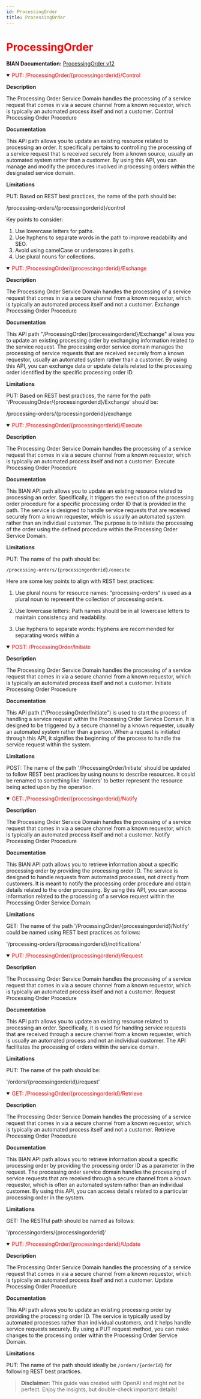 ```yaml
---
id: ProcessingOrder
title: ProcessingOrder
---
```


<h1 style='color:red;'>ProcessingOrder</h1>

**BIAN Documentation:** [ProcessingOrder v12](https://app.swaggerhub.com/apis/BIAN-3/ProcessingOrder/12.0.0)

<details open>
  <summary><span style='color:red;'>PUT: /ProcessingOrder/{processingorderid}/Control</span></summary>

  **Description**

  The Processing Order Service Domain handles the processing of a service request that comes in via a secure channel from a known requestor, which is typically an automated process itself and not a customer. Control Processing Order Procedure

  **Documentation**

  This API path allows you to update an existing resource related to processing an order. It specifically pertains to controlling the processing of a service request that is received securely from a known source, usually an automated system rather than a customer. By using this API, you can manage and modify the procedures involved in processing orders within the designated service domain.

  **Limitations**

  PUT: Based on REST best practices, the name of the path should be:

/processing-orders/{processingorderid}/control

Key points to consider:
1. Use lowercase letters for paths.
2. Use hyphens to separate words in the path to improve readability and SEO.
3. Avoid using camelCase or underscores in paths.
4. Use plural nouns for collections.

</details>

<details open>
  <summary><span style='color:red;'>PUT: /ProcessingOrder/{processingorderid}/Exchange</span></summary>

  **Description**

  The Processing Order Service Domain handles the processing of a service request that comes in via a secure channel from a known requestor, which is typically an automated process itself and not a customer. Exchange Processing Order Procedure

  **Documentation**

  This API path "/ProcessingOrder/{processingorderid}/Exchange" allows you to update an existing processing order by exchanging information related to the service request. The processing order service domain manages the processing of service requests that are received securely from a known requestor, usually an automated system rather than a customer. By using this API, you can exchange data or update details related to the processing order identified by the specific processing order ID.

  **Limitations**

  PUT: Based on REST best practices, the name for the path '/ProcessingOrder/{processingorderid}/Exchange' should be:

/processing-orders/{processingorderid}/exchange

</details>

<details open>
  <summary><span style='color:red;'>PUT: /ProcessingOrder/{processingorderid}/Execute</span></summary>

  **Description**

  The Processing Order Service Domain handles the processing of a service request that comes in via a secure channel from a known requestor, which is typically an automated process itself and not a customer. Execute Processing Order Procedure

  **Documentation**

  This BIAN API path allows you to update an existing resource related to processing an order. Specifically, it triggers the execution of the processing order procedure for a specific processing order ID that is provided in the path. The service is designed to handle service requests that are received securely from a known requester, which is usually an automated system rather than an individual customer. The purpose is to initiate the processing of the order using the defined procedure within the Processing Order Service Domain.

  **Limitations**

  PUT: The name of the path should be:

```
/processing-orders/{processingorderid}/execute
```

Here are some key points to align with REST best practices:

1. Use plural nouns for resource names: "processing-orders" is used as a plural noun to represent the collection of processing orders.

2. Use lowercase letters: Path names should be in all lowercase letters to maintain consistency and readability.

3. Use hyphens to separate words: Hyphens are recommended for separating words within a

</details>

<details open>
  <summary><span style='color:red;'>POST: /ProcessingOrder/Initiate</span></summary>

  **Description**

  The Processing Order Service Domain handles the processing of a service request that comes in via a secure channel from a known requestor, which is typically an automated process itself and not a customer. Initiate Processing Order Procedure

  **Documentation**

  This API path ("/ProcessingOrder/Initiate") is used to start the process of handling a service request within the Processing Order Service Domain. It is designed to be triggered by a secure channel by a known requester, usually an automated system rather than a person. When a request is initiated through this API, it signifies the beginning of the process to handle the service request within the system.

  **Limitations**

  POST: The name of the path '/ProcessingOrder/Initiate' should be updated to follow REST best practices by using nouns to describe resources. It could be renamed to something like '/orders' to better represent the resource being acted upon by the operation.

</details>

<details open>
  <summary><span style='color:red;'>GET: /ProcessingOrder/{processingorderid}/Notify</span></summary>

  **Description**

  The Processing Order Service Domain handles the processing of a service request that comes in via a secure channel from a known requestor, which is typically an automated process itself and not a customer. Notify Processing Order Procedure

  **Documentation**

  This BIAN API path allows you to retrieve information about a specific processing order by providing the processing order ID. The service is designed to handle requests from automated processes, not directly from customers. It is meant to notify the processing order procedure and obtain details related to the order processing. By using this API, you can access information related to the processing of a service request within the Processing Order Service Domain.

  **Limitations**

  GET: The name of the path '/ProcessingOrder/{processingorderid}/Notify' could be named using REST best practices as follows: 

'/processing-orders/{processingorderid}/notifications'

</details>

<details open>
  <summary><span style='color:red;'>PUT: /ProcessingOrder/{processingorderid}/Request</span></summary>

  **Description**

  The Processing Order Service Domain handles the processing of a service request that comes in via a secure channel from a known requestor, which is typically an automated process itself and not a customer. Request Processing Order Procedure

  **Documentation**

  This API path allows you to update an existing resource related to processing an order. Specifically, it is used for handling service requests that are received through a secure channel from a known requester, which is usually an automated process and not an individual customer. The API facilitates the processing of orders within the service domain.

  **Limitations**

  PUT: The name of the path should be:

'/orders/{processingorderid}/request'

</details>

<details open>
  <summary><span style='color:red;'>GET: /ProcessingOrder/{processingorderid}/Retrieve</span></summary>

  **Description**

  The Processing Order Service Domain handles the processing of a service request that comes in via a secure channel from a known requestor, which is typically an automated process itself and not a customer. Retrieve Processing Order Procedure

  **Documentation**

  This BIAN API path allows you to retrieve information about a specific processing order by providing the processing order ID as a parameter in the request. The processing order service domain handles the processing of service requests that are received through a secure channel from a known requestor, which is often an automated system rather than an individual customer. By using this API, you can access details related to a particular processing order in the system.

  **Limitations**

  GET: The RESTful path should be named as follows: 

'/processingorders/{processingorderid}'

</details>

<details open>
  <summary><span style='color:red;'>PUT: /ProcessingOrder/{processingorderid}/Update</span></summary>

  **Description**

  The Processing Order Service Domain handles the processing of a service request that comes in via a secure channel from a known requestor, which is typically an automated process itself and not a customer. Update Processing Order Procedure

  **Documentation**

  This API path allows you to update an existing processing order by providing the processing order ID. The service is typically used by automated processes rather than individual customers, and it helps handle service requests securely. By using a PUT request method, you can make changes to the processing order within the Processing Order Service Domain.

  **Limitations**

  PUT: The name of the path should ideally be `/orders/{orderId}` for following REST best practices.

</details>

> **Disclaimer:** This guide was created with OpenAI and might not be perfect. Enjoy the insights, but double-check important details!
